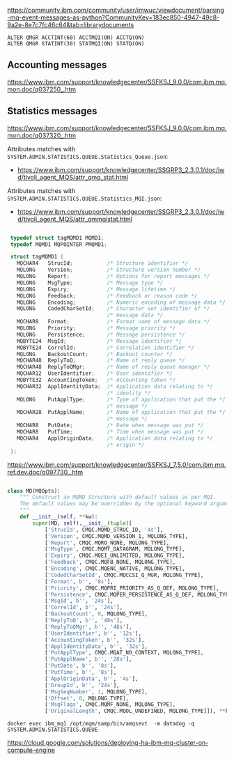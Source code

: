
https://community.ibm.com/community/user/imwuc/viewdocument/parsing-mq-event-messages-as-python?CommunityKey=183ec850-4947-49c8-9a2e-8e7c7fc46c64&tab=librarydocuments

```
ALTER QMGR ACCTINT(60) ACCTMQI(ON) ACCTQ(ON)
ALTER QMGR STATINT(30) STATMQI(ON) STATQ(ON)
```

## Accounting messages
https://www.ibm.com/support/knowledgecenter/SSFKSJ_9.0.0/com.ibm.mq.mon.doc/q037250_.htm


## Statistics messages
https://www.ibm.com/support/knowledgecenter/SSFKSJ_9.0.0/com.ibm.mq.mon.doc/q037320_.htm

Attributes matches with `SYSTEM.ADMIN.STATISTICS.QUEUE.Statistics_Queue.json`:
- https://www.ibm.com/support/knowledgecenter/SSGRP3_2.3.0.1/doc/iwd/tivoli_agent_MQS/attr_qmq_stat.html

Attributes matches with `SYSTEM.ADMIN.STATISTICS.QUEUE.Statistics_MQI.json`: 
- https://www.ibm.com/support/knowledgecenter/SSGRP3_2.3.0.1/doc/iwd/tivoli_agent_MQS/attr_qmmqistat.html

```c

 typedef struct tagMQMD1 MQMD1;
 typedef MQMD1 MQPOINTER PMQMD1;

 struct tagMQMD1 {
   MQCHAR4   StrucId;           /* Structure identifier */
   MQLONG    Version;           /* Structure version number */
   MQLONG    Report;            /* Options for report messages */
   MQLONG    MsgType;           /* Message type */
   MQLONG    Expiry;            /* Message lifetime */
   MQLONG    Feedback;          /* Feedback or reason code */
   MQLONG    Encoding;          /* Numeric encoding of message data */
   MQLONG    CodedCharSetId;    /* Character set identifier of */
                                /* message data */
   MQCHAR8   Format;            /* Format name of message data */
   MQLONG    Priority;          /* Message priority */
   MQLONG    Persistence;       /* Message persistence */
   MQBYTE24  MsgId;             /* Message identifier */
   MQBYTE24  CorrelId;          /* Correlation identifier */
   MQLONG    BackoutCount;      /* Backout counter */
   MQCHAR48  ReplyToQ;          /* Name of reply queue */
   MQCHAR48  ReplyToQMgr;       /* Name of reply queue manager */
   MQCHAR12  UserIdentifier;    /* User identifier */
   MQBYTE32  AccountingToken;   /* Accounting token */
   MQCHAR32  ApplIdentityData;  /* Application data relating to */
                                /* identity */
   MQLONG    PutApplType;       /* Type of application that put the */
                                /* message */
   MQCHAR28  PutApplName;       /* Name of application that put the */
                                /* message */
   MQCHAR8   PutDate;           /* Date when message was put */
   MQCHAR8   PutTime;           /* Time when message was put */
   MQCHAR4   ApplOriginData;    /* Application data relating to */
                                /* origin */
 };
```
https://www.ibm.com/support/knowledgecenter/SSFKSJ_7.5.0/com.ibm.mq.ref.dev.doc/q097730_.htm


```python

class MD(MQOpts):
    """ Construct an MQMD Structure with default values as per MQI.
    The default values may be overridden by the optional keyword arguments 'kw'.
    """
    def __init__(self, **kw):
        super(MD, self).__init__(tuple([
            ['StrucId', CMQC.MQMD_STRUC_ID, '4s'],
            ['Version', CMQC.MQMD_VERSION_1, MQLONG_TYPE],
            ['Report', CMQC.MQRO_NONE, MQLONG_TYPE],
            ['MsgType', CMQC.MQMT_DATAGRAM, MQLONG_TYPE],
            ['Expiry', CMQC.MQEI_UNLIMITED, MQLONG_TYPE],
            ['Feedback', CMQC.MQFB_NONE, MQLONG_TYPE],
            ['Encoding', CMQC.MQENC_NATIVE, MQLONG_TYPE],
            ['CodedCharSetId', CMQC.MQCCSI_Q_MGR, MQLONG_TYPE],
            ['Format', b'', '8s'],
            ['Priority', CMQC.MQPRI_PRIORITY_AS_Q_DEF, MQLONG_TYPE],
            ['Persistence', CMQC.MQPER_PERSISTENCE_AS_Q_DEF, MQLONG_TYPE],
            ['MsgId', b'', '24s'],
            ['CorrelId', b'', '24s'],
            ['BackoutCount', 0, MQLONG_TYPE],
            ['ReplyToQ', b'', '48s'],
            ['ReplyToQMgr', b'', '48s'],
            ['UserIdentifier', b'', '12s'],
            ['AccountingToken', b'', '32s'],
            ['ApplIdentityData', b'', '32s'],
            ['PutApplType', CMQC.MQAT_NO_CONTEXT, MQLONG_TYPE],
            ['PutApplName', b'', '28s'],
            ['PutDate', b'', '8s'],
            ['PutTime', b'', '8s'],
            ['ApplOriginData', b'', '4s'],
            ['GroupId', b'', '24s'],
            ['MsgSeqNumber', 1, MQLONG_TYPE],
            ['Offset', 0, MQLONG_TYPE],
            ['MsgFlags', CMQC.MQMF_NONE, MQLONG_TYPE],
            ['OriginalLength', CMQC.MQOL_UNDEFINED, MQLONG_TYPE]]), **kw)

```

```
docker exec ibm_mq1 /opt/mqm/samp/bin/amqsevt  -m datadog -q SYSTEM.ADMIN.STATISTICS.QUEUE
```



https://cloud.google.com/solutions/deploying-ha-ibm-mq-cluster-on-compute-engine
